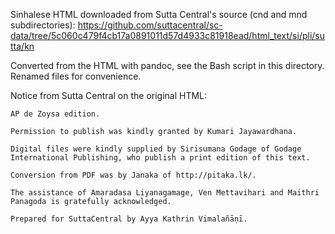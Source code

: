 Sinhalese HTML downloaded from Sutta Central's source (cnd and mnd subdirectories):
https://github.com/suttacentral/sc-data/tree/5c060c479f4cb17a0891011d57d4933c81918ead/html_text/si/pli/sutta/kn

Converted from the HTML with pandoc, see the Bash script in this directory.
Renamed files for convenience.

Notice from Sutta Central on the original HTML:

```
AP de Zoysa edition.

Permission to publish was kindly granted by Kumari Jayawardhana.

Digital files were kindly supplied by Sirisumana Godage of Godage International Publishing, who publish a print edition of this text.

Conversion from PDF was by Janaka of http://pitaka.lk/.

The assistance of Amaradasa Liyanagamage, Ven Mettavihari and Maithri Panagoda is gratefully acknowledged.

Prepared for SuttaCentral by Ayya Kathrin Vimalañāṇī.
```
